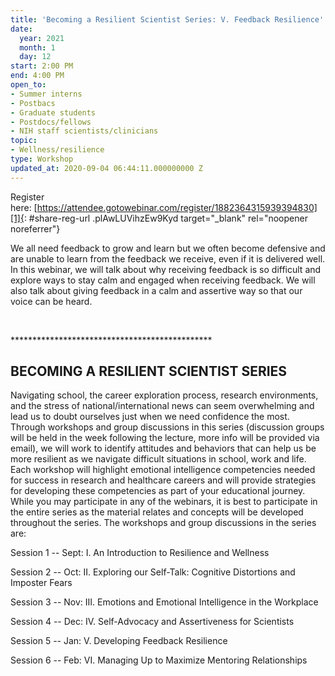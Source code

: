 ```yaml
---
title: 'Becoming a Resilient Scientist Series: V. Feedback Resilience'
date:
  year: 2021
  month: 1
  day: 12
start: 2:00 PM
end: 4:00 PM
open_to:
- Summer interns
- Postbacs
- Graduate students
- Postdocs/fellows
- NIH staff scientists/clinicians
topic:
- Wellness/resilience
type: Workshop
updated_at: 2020-09-04 06:44:11.000000000 Z
---
```

Register
here: [https://attendee.gotowebinar.com/register/1882364315939394830][1]{:
#share-reg-url .plAwLUVihzEw9Kyd target="_blank" rel="noopener
noreferrer"}

We all need feedback to grow and learn but we often become defensive and
are unable to learn from the feedback we receive, even if it is
delivered well. In this webinar, we will talk about why receiving
feedback is so difficult and explore ways to stay calm and engaged when
receiving feedback. We will also talk about giving feedback in a calm
and assertive way so that our voice can be heard.

 

\*\*\*\*\*\*\*\*\*\*\*\*\*\*\*\*\*\*\*\*\*\*\*\*\*\*\*\*\*\*\*\*\*\*\*\*\*\*\*\*\*\*\*\*\*\*

## BECOMING A RESILIENT SCIENTIST SERIES

Navigating school, the career exploration process, research
environments, and the stress of national/international news can seem
overwhelming and lead us to doubt ourselves just when we need confidence
the most. Through workshops and group discussions in this series
(discussion groups will be held in the week following the lecture, more
info will be provided via email), we will work to identify attitudes and
behaviors that can help us be more resilient as we navigate difficult
situations in school, work and life. Each workshop will highlight
emotional intelligence competencies needed for success in research and
healthcare careers and will provide strategies for developing these
competencies as part of your educational journey. While you may
participate in any of the webinars, it is best to participate in the
entire series as the material relates and concepts will be developed
throughout the series. The workshops and group discussions in the series
are:

Session 1 -- Sept: I. An Introduction to Resilience and Wellness 

Session 2 -- Oct: II. Exploring our Self-Talk: Cognitive Distortions and
Imposter Fears

Session 3 -- Nov: III. Emotions and Emotional Intelligence in the
Workplace

Session 4 -- Dec: IV. Self-Advocacy and Assertiveness for Scientists

Session 5 -- Jan: V. Developing Feedback Resilience

Session 6 -- Feb: VI. Managing Up to Maximize Mentoring Relationships

<span style="font-size: 11px;"> </span>



[1]: https://attendee.gotowebinar.com/register/1882364315939394830
